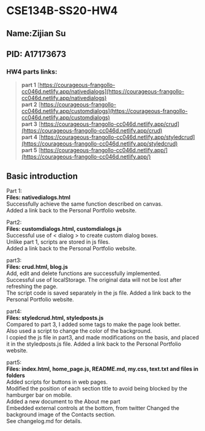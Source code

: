 # CSE134B-SS20-HW4
## Name:Zijian Su
## PID: A17173673

### HW4 parts links:
>**part 1** [https://courageous-frangollo-cc046d.netlify.app/nativedialogs](https://courageous-frangollo-cc046d.netlify.app/nativedialogs)  
**part 2** [https://courageous-frangollo-cc046d.netlify.app/customdialogs](https://courageous-frangollo-cc046d.netlify.app/customdialogs)  
**part 3** [https://courageous-frangollo-cc046d.netlify.app/crud](https://courageous-frangollo-cc046d.netlify.app/crud)  
**part 4** [https://courageous-frangollo-cc046d.netlify.app/styledcrud](https://courageous-frangollo-cc046d.netlify.app/styledcrud)  
**part 5** [https://courageous-frangollo-cc046d.netlify.app/](https://courageous-frangollo-cc046d.netlify.app/)

Basic introduction
--
Part 1:  
**Files: nativedialogs.html**  
Successfully achieve the same function described on canvas.  
Added a link back to the Personal Portfolio website.  
  
Part2:  
**Files: customdialogs.html, customdialogs.js**  
Successful use of  &lt; dialog &gt; to create custom dialog boxes.  
Unlike part 1, scripts are stored in js files.  
Added a link back to the Personal Portfolio website.  

part3:  
**Files: crud.html, blog.js**  
Add, edit and delete functions are successfully implemented.  
Successful use of localStorage. The original data will not be lost after refreshing the page.  
The script code is saved separately in the js file.
Added a link back to the Personal Portfolio website.  

part4:  
**Files: styledcrud.html, styledposts.js**  
Compared to part 3, I added some tags to make the page look better.  
Also used a script to change the color of the background.  
I copied the js file in part3, and made modifications on the basis, and placed it in the styledposts.js file.
Added a link back to the Personal Portfolio website.  

part5:  
**Files: index.html, home_page.js, README.md, my.css, text.txt and files in folders**  
Added scripts for buttons in web pages.  
Modified the position of each section title to avoid being blocked by the hamburger bar on mobile.  
Added a new document to the About me part  
Embedded external controls at the bottom, from twitter
Changed the background image of the Contacts section.  
See changelog.md for details.  
